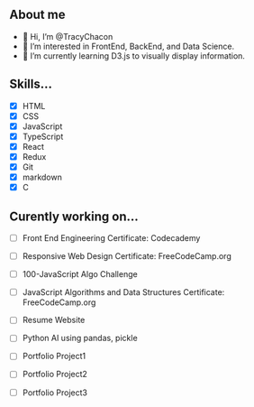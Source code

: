 ## About me
- 👋 Hi, I’m @TracyChacon
- 👀 I’m interested in FrontEnd, BackEnd, and Data Science.
- 🌱 I’m currently learning D3.js to visually display information.

## Skills...
- [X] HTML
- [X] CSS
- [X] JavaScript
- [X] TypeScript
- [X] React
- [X] Redux
- [X] Git
- [X] markdown
- [X] C
## Curently working on...
- [ ] Front End Engineering Certificate: Codecademy
- [ ] Responsive Web Design Certificate: FreeCodeCamp.org
- [ ] 100-JavaScript Algo Challenge
- [ ] JavaScript Algorithms and Data Structures Certificate: FreeCodeCamp.org
- [ ] Resume Website
- [ ] Python AI using pandas, pickle
- [ ] Portfolio Project1
- [ ] Portfolio Project2
- [ ] Portfolio Project3

